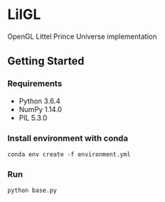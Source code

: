 # LilGL
OpenGL Littel Prince Universe implementation


## Getting Started

### Requirements
- Python 3.6.4 
- NumPy 1.14.0
- PIL 5.3.0

### Install environment with conda
```
conda env create -f environment.yml
```

### Run
```
python base.py
```
